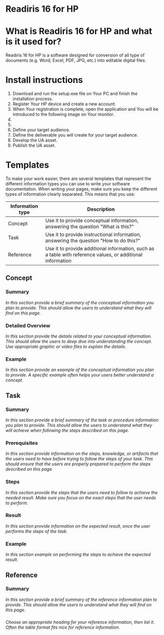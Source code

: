 # Readiris 16 for HP
# What is Readiris 16 for HP and what is it used for?
Readiris 16 for HP is a software designed for conversion of all type of documents (e.g. Word, Excel, PDF, JPG, etc.) into editable digital files. 
# Install instructions
1. Download and run the setup.exe file on Your PC and finish the installation process. 
2. Register Your HP device and create a new account.
3. When Your registration is complete, open the application and You will be introduced to the following image on Your monitor.
4.
5. 
6. Define your target audience.
7. Define the deliverable you will create for your target audience.
8. Develop the UA asset.
9. Publish the UA asset.
# Templates
To make your work easier, there are several templates that represent the different information types you can use to write your software documentation.
When writing your pages, make sure you keep the different types of information clearly separated. This means that you use:

| Information type | Description |
 --- | ---
| Concept | Use it to provide conceptual information, answering the question "What is this?" |
| Task | Use it to provide instructional information, answering the question "How to do this?" |
| Reference | Use it to provide additional information, such as a table with reference values, or additional information |

## Concept
### Summary
_In this section provide a brief summary of the conceptual information you plan to provide. This should allow the users to understand what they will find on this page._
### Detailed Overview
_In this section provide the details related to your conceptual information. This should allow the users to deep dive into understanding the concept. Use appropriate graphic or video files to explain the details._
### Example
_In this section provide an example of the conceptual information you plan to provide. A specific example often helps your users better understand a concept._


## Task
### Summary
_In this section provide a brief summary of the task or procedure information you plan to provide. This should allow the users to understand what they will achieve when following the steps described on this page._
### Prerequisites
_In this section provide information on the steps, knowledge, or artifacts that the users need to have before trying to follow the steps of your task. This should ensure that the users are properly prepared to perform the steps described on this page._
### Steps
_In this section provide the steps that the users need to follow to achieve the needed result. Make sure you focus on the exact steps that the user needs to perform._
### Result
_In this section provide information on the expected result, once the user performs the steps of the task._
### Example
_In this section example on performing the steps to achieve the expected result._

## Reference
### Summary
_In this section provide a brief summary of the reference information plan to provide. This should allow the users to understand what they will find on this page._
### <Freestyle Heading>
_Choose an appropriate heading for your reference information, then list it. Often the table format fits nice for reference information._
